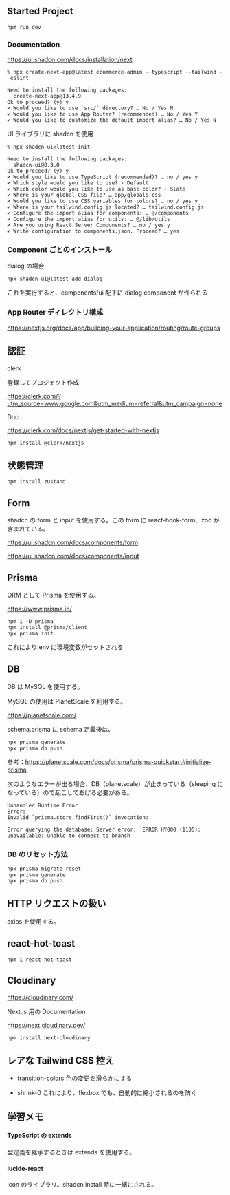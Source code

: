 ## Started Project

```
npm run dev
```

### Documentation

https://ui.shadcn.com/docs/installation/next

```
% npx create-next-app@latest ecommerce-admin --typescript --tailwind --eslint

Need to install the following packages:
  create-next-app@13.4.9
Ok to proceed? (y) y
✔ Would you like to use `src/` directory? … No / Yes N
✔ Would you like to use App Router? (recommended) … No / Yes Y
✔ Would you like to customize the default import alias? … No / Yes N
```

UI ライブラリに shadcn を使用

```
% npx shadcn-ui@latest init

Need to install the following packages:
  shadcn-ui@0.3.0
Ok to proceed? (y) y
✔ Would you like to use TypeScript (recommended)? … no / yes y
✔ Which style would you like to use? › Default
✔ Which color would you like to use as base color? › Slate
✔ Where is your global CSS file? … app/globals.css
✔ Would you like to use CSS variables for colors? … no / yes y
✔ Where is your tailwind.config.js located? … tailwind.config.js
✔ Configure the import alias for components: … @/components
✔ Configure the import alias for utils: … @/lib/utils
✔ Are you using React Server Components? … no / yes y
✔ Write configuration to components.json. Proceed? … yes
```

### Component ごとのインストール

dialog の場合

`npx shadcn-ui@latest add dialog`

これを実行すると、components/ui 配下に dialog component が作られる

### App Router ディレクトリ構成

https://nextjs.org/docs/app/building-your-application/routing/route-groups

## 認証

clerk

登録してプロジェクト作成

https://clerk.com/?utm_source=www.google.com&utm_medium=referral&utm_campaign=none

Doc

https://clerk.com/docs/nextjs/get-started-with-nextjs

`npm install @clerk/nextjs`

## 状態管理

`npm install zustand`

## Form

shadcn の form と input を使用する。この form に react-hook-form、zod が含まれている。

https://ui.shadcn.com/docs/components/form

https://ui.shadcn.com/docs/components/input

## Prisma

ORM として Prisma を使用する。

https://www.prisma.io/

```
npm i -D prisma
npm install @prisma/client
npx prisma init
```

これにより.env に環境変数がセットされる

## DB

DB は MySQL を使用する。

MySQL の使用は PlanetScale を利用する。

https://planetscale.com/

schema.prisma に schema 定義後は、

```
npx prisma generate
npx prisma db push
```

参考：https://planetscale.com/docs/prisma/prisma-quickstart#initialize-prisma

次のようなエラーが出る場合、DB（planetscale）が止まっている（sleeping になっている）ので起こしてあげる必要がある。

```
Unhandled Runtime Error
Error:
Invalid `prisma.store.findFirst()` invocation:

Error querying the database: Server error: `ERROR HY000 (1105): unavailable: unable to connect to branch
```

### DB のリセット方法

```
npx prisma migrate reset
npx prisma generate
npx prisma db push
```

## HTTP リクエストの扱い

axios を使用する。

## react-hot-toast

`npm i react-hot-toast`

## Cloudinary

https://cloudinary.com/

Next.js 用の Documentation

https://next.cloudinary.dev/

```
npm install next-cloudinary
```

## レアな Tailwind CSS 控え

- transition-colors
  色の変更を滑らかにする

- shrink-0
  これにより、flexbox でも、自動的に縮小されるのを防ぐ

## 学習メモ

#### TypeScript の extends

型定義を継承するときは extends を使用する。

#### lucide-react

icon のライブラリ。shadcn install 時に一緒にされる。
